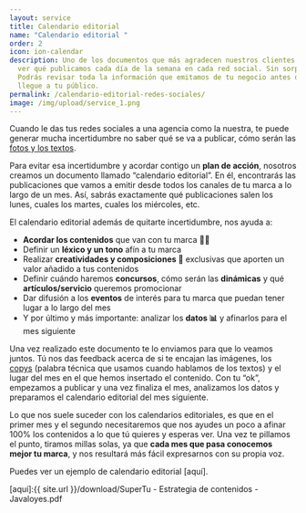 ```yaml
---
layout: service
title: Calendario editorial
name: "Calendario editorial "
order: 2
icon: ion-calendar
description: Uno de los documentos que más agradecen nuestros clientes. Podrás
  ver qué publicamos cada día de la semana en cada red social. Sin sorpresas.
  Podrás revisar toda la información que emitamos de tu negocio antes de que
  llegue a tu público.
permalink: /calendario-editorial-redes-sociales/
image: /img/upload/service_1.png
---
```

Cuando le das tus redes sociales a una agencia como la nuestra, te puede generar mucha incertidumbre no saber qué se va a publicar, cómo serán las [fotos y los textos](https://supertu.es/fotos-y-microvideos-redes-sociales/).

Para evitar esa incertidumbre y acordar contigo un **plan de acción**, nosotros creamos un documento llamado “calendario editorial”. En él, encontrarás las publicaciones que vamos a emitir desde todos los canales de tu marca a lo largo de un mes. Así, sabrás exactamente qué publicaciones salen los lunes, cuales los martes, cuales los miércoles, etc.

El calendario editorial además de quitarte incertidumbre, nos ayuda a:

* **Acordar los contenidos** que van con tu marca ✍🏻 
* Definir un **léxico y un tono** afín a tu marca
* Realizar **creatividades y composiciones 🤩**  exclusivas que aporten un valor añadido a tus contenidos
* Definir cuándo haremos **concursos**, cómo serán las **dinámicas** y qué **artículos/servicio** queremos promocionar
* Dar difusión a los **eventos** de interés para tu marca que puedan tener lugar a lo largo del mes
* Y por último y más importante: analizar los **datos 📊**  y afinarlos para el mes siguiente

Una vez realizado este documento te lo enviamos para que lo veamos juntos. Tú nos das feedback acerca de si te encajan las imágenes, los [copys](https://supertu.es/redaccion-de-contenidos-social-media/) (palabra técnica que usamos cuando hablamos de los textos) y el lugar del mes en el que hemos insertado el contenido. Con tu “ok”, empezamos a publicar y una vez finaliza el mes, analizamos los datos y preparamos el calendario editorial del mes siguiente.

Lo que nos suele suceder con los calendarios editoriales, es que en el primer mes y el segundo necesitaremos que nos ayudes un poco a afinar 100% los contenidos a lo que tú quieres y esperas ver. Una vez te pillamos el punto, tiramos millas solas, ya que **cada mes que pasa conocemos mejor tu marca**, y nos resultará más fácil  expresarnos con su propia voz.

Puedes ver un ejemplo de calendario editorial [aquí].

[aquí]:{{ site.url }}/download/SuperTu - Estrategia de contenidos - Javaloyes.pdf
